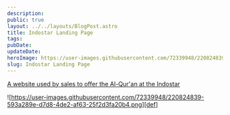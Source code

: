 ```yaml
---
description:
public: true
layout: ../../layouts/BlogPost.astro
title: Indostar Landing Page
tags:
pubDate:
updateDate:
heroImage: https://user-images.githubusercontent.com/72339948/220824839-593a289e-d7d8-4de2-af63-25f2d3fa20b4.png
slug: Indostar Landing Page
---
```


[A website used by sales to offer the Al-Qur'an at the Indostar](https://indostarlp.netlify.app/)

![https://user-images.githubusercontent.com/72339948/220824839-593a289e-d7d8-4de2-af63-25f2d3fa20b4.png][def]


[def]: https://user-images.githubusercontent.com/72339948/220824839-593a289e-d7d8-4de2-af63-25f2d3fa20b4.png